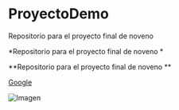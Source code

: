# ProyectoDemo
Repositorio para el proyecto final de noveno 


*Repositorio para el proyecto final de noveno * 


**Repositorio para el proyecto final de noveno ** 

[Google](https://www.google.com/)


![Imagen](https://encrypted-tbn0.gstatic.com/images?q=tbn:ANd9GcRy6SxkKB5kb0gnWFZm1TzcAV0hs98_HTWQfEs8KH41tcPIYU_ytA)


